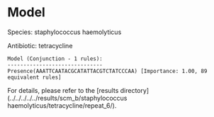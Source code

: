 
# Model

Species: staphylococcus haemolyticus

Antibiotic: tetracycline

```
Model (Conjunction - 1 rules):
------------------------------
Presence(AAATTCAATACGCATATTACGTCTATCCCAA) [Importance: 1.00, 89 equivalent rules]

```

For details, please refer to the [results directory](../../../../../results/scm_b/staphylococcus haemolyticus/tetracycline/repeat_6/).

